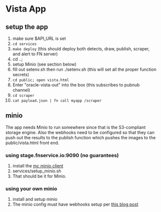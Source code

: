 # Vista App

## setup the app

1.  make sure $API_URL is set
1. `cd services`
1. `make deploy` (this should deploy both detects, draw, publish, scraper, and alert to FN server)
1. cd ..; 
1. setup Minio (see section below)
1. fill out setenv.sh then run ./setenv.sh (this will set all the proper function secrets)
1. `cd public; open vista.html`
1. Enter "oracle-vista-out" into the box (this subscribes to pubnub channel)
1. `cd scraper`
1. `cat payload.json | fn call myapp /scraper`


## minio

The app needs Minio to run somewhere since that is the S3-compliant storage
engine. Also the webhooks need to be configured so that they can push out the
results to the publish function which pushes the images to the
public/vista.html front end.

### using stage.fnservice.io:9090 (no guarantees)

1. install the [mc minio client](https://github.com/minio/mc)
1. services/setup_minio.sh
1. That should be it for Minio.

### using your own minio
1. install and setup minio
1. The minio config must have webhooks setup per [this blog post](https://blog.minio.io/introducing-webhooks-for-minio-e2c3ad26deb2)

